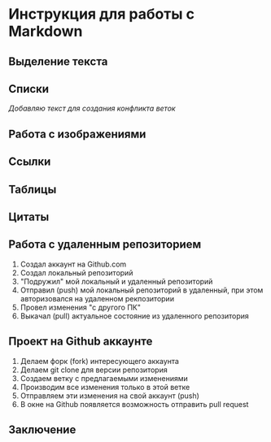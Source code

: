 # Инструкция для работы с Markdown

## Выделение текста 

## Списки

*Добавляю текст для создания конфликта веток*

## Работа с изображениями

## Ссылки

## Таблицы

## Цитаты

## Работа с удаленным репозиторием

1. Создал аккаунт на Github.com
2. Создал локальный репозиторий
3. "Подружил" мой локальный и удаленный репозиторий
4. Отправил (push) мой локальный репозиторий в удаленный, при этом авторизовался на удаленном рекпозитории
5. Провел изменения "с другого ПК"
6. Выкачал (pull) актуальное состояние из удаленного репозитория

## Проект на Github аккаунте

1. Делаем форк (fork) интересующего аккаунта
2. Делаем git clone для версии репозитория
3. Создаем ветку с предлагаемыми изменениями
4. Производим все изменения только в этой ветке
5. Отправляем эти изменения на свой аккаунт (push)
6. В окне на Github появляется возможность отправить pull request

## Заключение